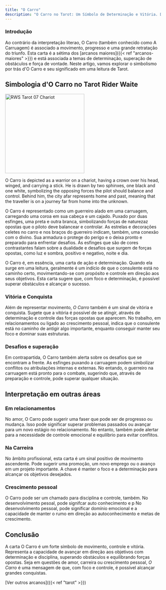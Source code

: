 ```yaml
---
title: "O Carro"
description: "O Carro no Tarot: Um Símbolo de Determinação e Vitória. Descubra o significado e a simbologia da carta O Carro. Entenda como essa carta representa determinação, controle e conquista em uma leitura de Tarot."
---
```


### Introdução 

Ao contrário da interpretação literao, O Carro (também conhecido como A Carruagem) é associado a movimento, progresso e uma grande retratação do triunfo.
Esta carta é a sétima dos [arcanos maiores]({{< ref "arcanos-maiores" >}}) e está associada a temas de determinação, superação de obstáculos e força de vontade.
Neste artigo, vamos explorar o simbolismo por trás d'O Carro e seu significado em uma leitura de Tarot.

## Simbologia d'O Carro no Tarot Rider Waite

<img width="256" alt="RWS Tarot 07 Chariot" src="https://upload.wikimedia.org/wikipedia/commons/thumb/9/9b/RWS_Tarot_07_Chariot.jpg/512px-RWS_Tarot_07_Chariot.jpg?20240404060528">

O Carro is depicted as a warrior on a chariot, having a crown over his head, winged, and carrying a stick.
He is drawn by two sphinxes, one black and one white, symbolizing the opposing forces the pilot should balance and control.
Behind him, the city afar represents home and past, meaning that the traveller is on a journey far from home into the unknown.

O Carro é representado como um guerreiro alado em uma carruagem, carregando uma coroa em sua cabeça e um cajado.
Puxado por duas esfinges, uma preta e outra branca, simbolizando forças de naturezaz opostas que o piloto deve balancear e controlar.
As estrelas e decorações celetes no carro e nos braços do guerreiro indicam, também, uma conexão com o divino.
Sua armadura o protege do perigo e o deixa pronto e preparado para enfrentar desafios.
As esfinges que são de cores contrastantes falam sobre a dualidade e desafios que surgem de forças opostas, como luz e sombra, positivo e negativo, noite e dia.

O Carro é, em essência, uma carta de ação e determinação. Quando ela surge em uma leitura, geralmente é um indício de que o consulente está no caminho certo, movimentando-se com propósito e controle em direção aos seus objetivos.
Esta carta sugere que, com foco e determinação, é possível superar obstáculos e alcançar o sucesso.

### Vitória e Conquista

Além de representar movimento, _O Carro_ também é um sinal de vitória e conquista.
Sugete que a vitória é possível de se atingir, através de determinação e controle das forças opostas que aparecem.
No trabalho, em relacionamentos ou ligado ao crescimento pessoal, indica que o consulente está no caminho de antigir algo importante, enquanto conseguir manter seu foco e dominar suas estruturas.

### Desafios e superação

Em contrapartida, O Carro também alerta sobre os desafios que se encontram a frente.
As esfinges puxando a carruagem podem simbolizar conflitos ou atribulações internas e externas.
No entando, o guerreiro na carruagem está pronto para o combate, sugerindo que, através de preparação e controle, pode superar qualquer situação.


## Interpretação em outras áreas

### Em relacionamentos

No amor, O Carro pode sugerir uma faser que pode ser de progresso ou mudança.
Isso pode significar superar problemas passados ou avançar para um novo estágio no relacionamento.
No entanto, também pode alertar para a necessidade de controle emocional e equilíbrio para evitar conflitos.

### Na Carreira

No âmbito profissional, esta carta é um sinal positivo de movimento ascendente.
Pode sugerir uma promoção, um novo emprego ou o avanço em um projeto importante.
A chave é manter o foco e a determinação para alcançar os objetivos desejados.

### Crescimento pessoal

O Carro pode ser um chamado para disciplina e controle, também.
No desenvolvimento pesoal, pode signifcar auto conhecimento e p
No desenvolvimento pessoal, pode significar domínio emocional e a capacidade de manter o rumo em direção ao autoconhecimento e metas de crescimento.

## Conclusão

A carta O Carro é um forte símbolo de movimento, controle e vitória.
Representa a capacidade de avançar em direção aos objetivos com determinação e disciplina, superando obstáculos e equilibrando forças opostas.
Seja em questões de amor, carreira ou crescimento pessoal, _O Carro_ é uma mensagem de que, com foco e controle, é possível alcançar grandes conquistas.

[Ver outros arcanos]({{< ref "tarot" >}})
